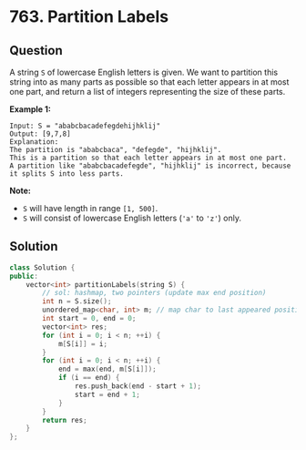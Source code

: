 # 763. Partition Labels

## Question

A string `S` of lowercase English letters is given. We want to partition this string into as many parts as possible so that each letter appears in at most one part, and return a list of integers representing the size of these parts.

**Example 1:**

```text
Input: S = "ababcbacadefegdehijhklij"
Output: [9,7,8]
Explanation:
The partition is "ababcbaca", "defegde", "hijhklij".
This is a partition so that each letter appears in at most one part.
A partition like "ababcbacadefegde", "hijhklij" is incorrect, because it splits S into less parts.
```

**Note:**

* `S` will have length in range `[1, 500]`.
* `S` will consist of lowercase English letters \(`'a'` to `'z'`\) only.

## Solution

```cpp
class Solution {
public:
    vector<int> partitionLabels(string S) {
        // sol: hashmap, two pointers (update max end position)
        int n = S.size();
        unordered_map<char, int> m; // map char to last appeared position
        int start = 0, end = 0;
        vector<int> res;
        for (int i = 0; i < n; ++i) {
            m[S[i]] = i;
        }
        for (int i = 0; i < n; ++i) {
            end = max(end, m[S[i]]);
            if (i == end) {
                res.push_back(end - start + 1);
                start = end + 1;
            }
        }
        return res;
    }
};
```

